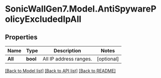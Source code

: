 # SonicWallGen7.Model.AntiSpywarePolicyExcludedIpAll

## Properties

Name | Type | Description | Notes
------------ | ------------- | ------------- | -------------
**All** | **bool** | All IP address ranges. | [optional] 

[[Back to Model list]](../README.md#documentation-for-models) [[Back to API list]](../README.md#documentation-for-api-endpoints) [[Back to README]](../README.md)

